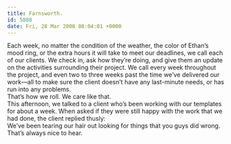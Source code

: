 ```yaml
---
title: Farnsworth.
id: 5888
date: Fri, 28 Mar 2008 08:04:01 +0000
---
```


Each week, no matter the condition of the weather, the color of Ethan’s mood ring, or the extra hours it will take to meet our deadlines, we call each of our clients. We check in, ask how they’re doing, and give them an update on the activities surrounding their project. We call every week throughout the project, and even two to three weeks past the time we’ve delivered our work—all to make sure the client doesn’t have any last-minute needs, or has run into any problems.  
 That’s how we roll. We care like that.  
 This afternoon, we talked to a client who’s been working with our templates for about a week. When asked if they were still happy with the work that we had done, the client replied thusly:  
<span class="quote">We’ve been tearing our hair out looking for things that you guys did wrong.</span>  
 That’s always nice to hear.


